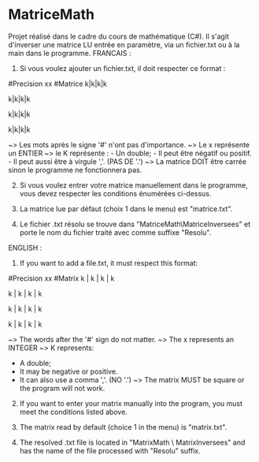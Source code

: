 # MatriceMath
Projet réalisé dans le cadre du cours de mathématique (C#). Il s'agit d'inverser une matrice LU entrée en paramètre, via un fichier.txt ou à la main dans le programme.
FRANCAIS :

1) Si vous voulez ajouter un fichier.txt, il doit respecter ce format : 

#Precision
xx
#Matrice
k|k|k|k

k|k|k|k

k|k|k|k

k|k|k|k


~> Les mots après le signe '#' n'ont pas d'importance.
~> Le x représente un ENTIER
~> le K représente :
	- Un double;
	- Il peut être négatif ou positif.
	- Il peut aussi être à virgule ','. (PAS DE '.')
~> La matrice DOIT être carrée sinon le programme ne fonctionnera pas.

2) Si vous voulez entrer votre matrice manuellement dans le programme, vous devez respecter les conditions énumérées ci-dessus.

3) La matrice lue par défaut (choix 1 dans le menu) est "matrice.txt".

4) Le fichier .txt résolu se trouve dans "MatriceMath\MatriceInversees" et porte le nom du fichier traité avec comme suffixe "Resolu".

ENGLISH : 

1) If you want to add a file.txt, it must respect this format:

#Precision
xx
#Matrix
k | k | k | k

k | k | k | k

k | k | k | k

k | k | k | k

~> The words after the '#' sign do not matter.
~> The x represents an INTEGER
~> K represents:
- A double;
- It may be negative or positive.
- It can also use a comma ','. (NO '.')
~> The matrix MUST be square or the program will not work.

2) If you want to enter your matrix manually into the program, you must meet the conditions listed above.

3) The matrix read by default (choice 1 in the menu) is "matrix.txt".

4) The resolved .txt file is located in "MatrixMath \ MatrixInversees" and has the name of the file processed with "Resolu" suffix.



